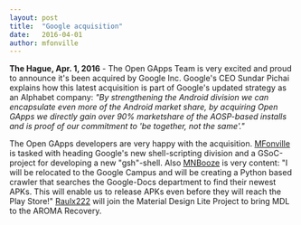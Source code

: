 ```yaml
---
layout: post
title:  "Google acquisition"
date:   2016-04-01
author: mfonville
---
```

**The Hague, Apr. 1, 2016** - The Open GApps Team is very excited and proud to announce it's been acquired by Google Inc. Google's CEO Sundar Pichai explains how this latest acquisition is part of Google's updated strategy as an Alphabet company:
_"By strengthening the Android division we can encapsulate even more of the Android market share, by acquiring Open GApps we directly gain over 90% marketshare of the AOSP-based installs and is proof of our commitment to 'be together, not the same'."_

The Open GApps developers are very happy with the acquisition. [MFonville](https://github.com/mfonville) is tasked with heading Google's new shell-scripting division and a GSoC-project for developing a new "gsh"-shell.
Also [MNBooze](https://github.com/nicholasbuse) is very content: "I will be relocated to the Google Campus and will be creating a Python based crawler that searches the Google-Docs department to find their newest APKs. This will enable us to release APKs even before they will reach the Play Store!"
[Raulx222](https://github.com/raulpetru) will join the Material Design Lite Project to bring MDL to the AROMA Recovery.﻿
